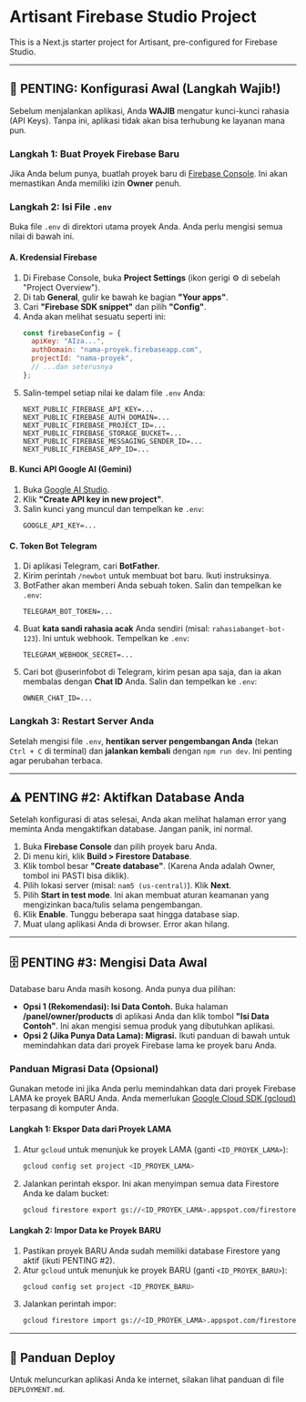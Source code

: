 # Artisant Firebase Studio Project

This is a Next.js starter project for Artisant, pre-configured for Firebase Studio.

---

## 🚀 PENTING: Konfigurasi Awal (Langkah Wajib!)

Sebelum menjalankan aplikasi, Anda **WAJIB** mengatur kunci-kunci rahasia (API Keys). Tanpa ini, aplikasi tidak akan bisa terhubung ke layanan mana pun.

### **Langkah 1: Buat Proyek Firebase Baru**
Jika Anda belum punya, buatlah proyek baru di [Firebase Console](https://console.firebase.google.com/). Ini akan memastikan Anda memiliki izin **Owner** penuh.

### **Langkah 2: Isi File `.env`**
Buka file `.env` di direktori utama proyek Anda. Anda perlu mengisi semua nilai di bawah ini.

#### A. Kredensial Firebase
1.  Di Firebase Console, buka **Project Settings** (ikon gerigi ⚙️ di sebelah "Project Overview").
2.  Di tab **General**, gulir ke bawah ke bagian **"Your apps"**.
3.  Cari **"Firebase SDK snippet"** dan pilih **"Config"**.
4.  Anda akan melihat sesuatu seperti ini:
    ```javascript
    const firebaseConfig = {
      apiKey: "AIza...",
      authDomain: "nama-proyek.firebaseapp.com",
      projectId: "nama-proyek",
      // ...dan seterusnya
    };
    ```
5.  Salin-tempel setiap nilai ke dalam file `.env` Anda:
    ```
    NEXT_PUBLIC_FIREBASE_API_KEY=...
    NEXT_PUBLIC_FIREBASE_AUTH_DOMAIN=...
    NEXT_PUBLIC_FIREBASE_PROJECT_ID=...
    NEXT_PUBLIC_FIREBASE_STORAGE_BUCKET=...
    NEXT_PUBLIC_FIREBASE_MESSAGING_SENDER_ID=...
    NEXT_PUBLIC_FIREBASE_APP_ID=...
    ```

#### B. Kunci API Google AI (Gemini)
1.  Buka [Google AI Studio](https://aistudio.google.com/app/apikey).
2.  Klik **"Create API key in new project"**.
3.  Salin kunci yang muncul dan tempelkan ke `.env`:
    ```
    GOOGLE_API_KEY=...
    ```

#### C. Token Bot Telegram
1.  Di aplikasi Telegram, cari **BotFather**.
2.  Kirim perintah `/newbot` untuk membuat bot baru. Ikuti instruksinya.
3.  BotFather akan memberi Anda sebuah token. Salin dan tempelkan ke `.env`:
    ```
    TELEGRAM_BOT_TOKEN=...
    ```
4.  Buat **kata sandi rahasia acak** Anda sendiri (misal: `rahasiabanget-bot-123`). Ini untuk webhook. Tempelkan ke `.env`:
    ```
    TELEGRAM_WEBHOOK_SECRET=...
    ```
5.  Cari bot @userinfobot di Telegram, kirim pesan apa saja, dan ia akan membalas dengan **Chat ID** Anda. Salin dan tempelkan ke `.env`:
    ```
    OWNER_CHAT_ID=...
    ```

### **Langkah 3: Restart Server Anda**
Setelah mengisi file `.env`, **hentikan server pengembangan Anda** (tekan `Ctrl + C` di terminal) dan **jalankan kembali** dengan `npm run dev`. Ini penting agar perubahan terbaca.

---

## ⚠️ PENTING #2: Aktifkan Database Anda

Setelah konfigurasi di atas selesai, Anda akan melihat halaman error yang meminta Anda mengaktifkan database. Jangan panik, ini normal.

1.  Buka **Firebase Console** dan pilih proyek baru Anda.
2.  Di menu kiri, klik **Build > Firestore Database**.
3.  Klik tombol besar **"Create database"**. (Karena Anda adalah Owner, tombol ini PASTI bisa diklik).
4.  Pilih lokasi server (misal: `nam5 (us-central)`). Klik **Next**.
5.  Pilih **Start in test mode**. Ini akan membuat aturan keamanan yang mengizinkan baca/tulis selama pengembangan.
6.  Klik **Enable**. Tunggu beberapa saat hingga database siap.
7.  Muat ulang aplikasi Anda di browser. Error akan hilang.

---

## 🗄️ PENTING #3: Mengisi Data Awal

Database baru Anda masih kosong. Anda punya dua pilihan:

*   **Opsi 1 (Rekomendasi): Isi Data Contoh.** Buka halaman **/panel/owner/products** di aplikasi Anda dan klik tombol **"Isi Data Contoh"**. Ini akan mengisi semua produk yang dibutuhkan aplikasi.
*   **Opsi 2 (Jika Punya Data Lama): Migrasi.** Ikuti panduan di bawah untuk memindahkan data dari proyek Firebase lama ke proyek baru Anda.

### Panduan Migrasi Data (Opsional)
Gunakan metode ini jika Anda perlu memindahkan data dari proyek Firebase LAMA ke proyek BARU Anda. Anda memerlukan [Google Cloud SDK (gcloud)](https://cloud.google.com/sdk/docs/install) terpasang di komputer Anda.

#### Langkah 1: Ekspor Data dari Proyek LAMA
1.  Atur `gcloud` untuk menunjuk ke proyek LAMA (ganti `<ID_PROYEK_LAMA>`):
    ```bash
    gcloud config set project <ID_PROYEK_LAMA>
    ```
2.  Jalankan perintah ekspor. Ini akan menyimpan semua data Firestore Anda ke dalam bucket:
    ```bash
    gcloud firestore export gs://<ID_PROYEK_LAMA>.appspot.com/firestore-backup
    ```

#### Langkah 2: Impor Data ke Proyek BARU
1.  Pastikan proyek BARU Anda sudah memiliki database Firestore yang aktif (ikuti PENTING #2).
2.  Atur `gcloud` untuk menunjuk ke proyek BARU (ganti `<ID_PROYEK_BARU>`):
    ```bash
    gcloud config set project <ID_PROYEK_BARU>
    ```
3.  Jalankan perintah impor:
    ```bash
    gcloud firestore import gs://<ID_PROYEK_LAMA>.appspot.com/firestore-backup
    ```

---

## 🚀 Panduan Deploy

Untuk meluncurkan aplikasi Anda ke internet, silakan lihat panduan di file `DEPLOYMENT.md`.
